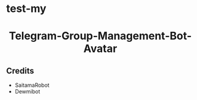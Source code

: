 # test-my

<h1 align="center">Telegram-Group-Management-Bot-Avatar</h3>

  </a>
</p>

## Credits

- SaitamaRobot
- Dewmibot
